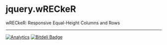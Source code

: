 # jquery.wRECkeR

wRECkeR: Responsive Equal-Height Columns and Rows

---

[![Analytics](https://ga-beacon.appspot.com/UA-3614308-8/stevenvachon/jquery.wrecker)](https://github.com/igrigorik/ga-beacon "Google Analytics") [![Bitdeli Badge](https://d2weczhvl823v0.cloudfront.net/stevenvachon/jquery.wrecker/trend.png)](https://bitdeli.com/free)

